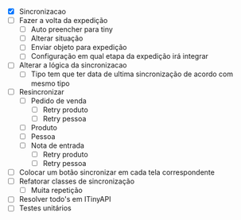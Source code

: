 - [x] Sincronizacao
- [ ] Fazer a volta da expedição
	- [ ] Auto preencher para tiny
	- [ ] Alterar situação
	- [ ] Enviar objeto para expedição
	- [ ] Configuração em qual etapa da expedição irá integrar
- [ ] Alterar a lógica da sincronizacao
	- [ ] Tipo tem que ter data de ultima sincronização de acordo com mesmo tipo
- [ ] Resincronizar
	- [ ] Pedido de venda
		- [ ] Retry produto 
		- [ ] Retry pessoa
	- [ ] Produto
	- [ ] Pessoa
	- [ ] Nota de entrada
		- [ ] Retry produto
		- [ ] Retry pessoa
- [ ] Colocar um botão sincronizar em cada tela correspondente
- [ ] Refatorar classes de sincronização
	- [ ] Muita repetição
- [ ] Resolver todo's em ITinyAPI
- [ ] Testes unitários